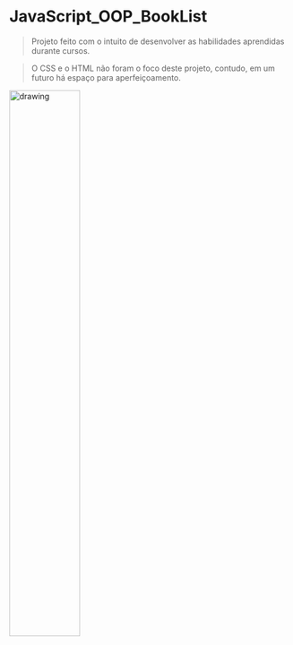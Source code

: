 # JavaScript_OOP_BookList

> Projeto feito com o intuito de desenvolver as habilidades aprendidas durante cursos.

> O CSS e o HTML não foram o foco deste projeto, contudo, em um futuro há espaço para aperfeiçoamento.

<img style="text-align=center;" src="https://user-images.githubusercontent.com/102185385/197554931-013d285a-bcb3-45de-ba0c-da359ccc01bb.png" align="center" alt="drawing" width="50%"/>

